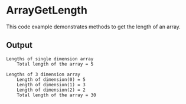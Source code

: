 # ArrayGetLength

This code example demonstrates methods to get the length of an array.

## Output

```
Lengths of single dimension array
    Total length of the array = 5

Lengths of 3 dimension array
    Length of dimension(0) = 5
    Length of dimension(1) = 3
    Length of dimension(2) = 2
    Total length of the array = 30
```
